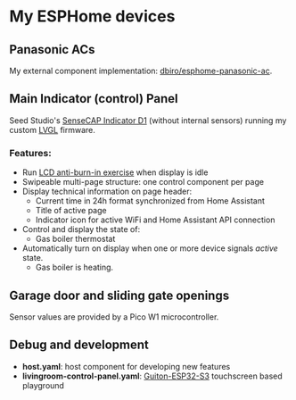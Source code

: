 # My ESPHome devices

## Panasonic ACs
My external component implementation: [dbiro/esphome-panasonic-ac](https://github.com/dbiro/esphome-panasonic-ac).

## Main Indicator (control) Panel
Seed Studio's [SenseCAP Indicator D1](https://www.seeedstudio.com/SenseCAP-Indicator-D1-p-5643.html) (without internal sensors) running my custom [LVGL](https://esphome.io/components/lvgl) firmware.

### Features:
- Run [LCD anti-burn-in exercise](https://esphome.io/cookbook/lvgl#prevent-burn-in-of-lcd) when display is idle
- Swipeable multi-page structure: one control component per page
- Display technical information on page header:
    - Current time in 24h format synchronized from Home Assistant
    - Title of active page
    - Indicator icon for active WiFi and Home Assistant API connection
- Control and display the state of:
    - Gas boiler thermostat
- Automatically turn on display when one or more device signals *active* state.
    - Gas boiler is heating.

## Garage door and sliding gate openings
Sensor values are provided by a Pico W1 microcontroller.

## Debug and development
- **host.yaml**: host component for developing new features
- **livingroom-control-panel.yaml**: [Guiton-ESP32-S3](https://devices.esphome.io/devices/Guition-ESP32-S3-4848S040) touchscreen based playground